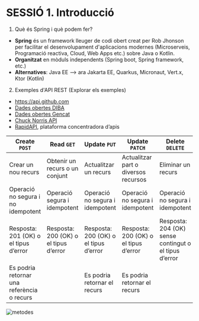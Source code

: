 # SESSIÓ 1. Introducció

1. Què és Spring i què podem fer?
- **Spring** és un framework lleuger de codi obert creat per Rob Jhonson per facilitar el desenvolupament d'aplicacions modernes (Microserveis, Programació reactiva, Cloud, Web Apps etc.) sobre Java o Kotlin.
- **Organitzat** en mòduls independents (Spring boot, Spring framework, etc.)
- **Alternatives**: Java EE --> ara Jakarta EE, Quarkus, Micronaut, Vert.x, Ktor (Kotlin)

2. Exemples d'API REST (Explorar els exemples)
- https://api.github.com
- [Dades obertes DIBA](https://dadesobertes.diba.cat/datasets)
- [Dades obertes Gencat](https://administraciodigital.gencat.cat/ca/dades/dades-obertes/inici/)
- [Chuck Norris API](https://api.chucknorris.io/)
- [RapidAPI](https://rapidapi.com/), plataforma concentradora d’apis

| **Create** `POST`          | **Read** `GET`                    | **Update** `PUT`                | **Update** `PATCH`                   | **Delete** `DELETE`                        |
|---------------------------|----------------------------------|--------------------------------|-------------------------------------|--------------------------------------------|
| Crear un nou recurs       | Obtenir un recurs o un conjunt   | Actualitzar un recurs          | Actualitzar part o diversos recursos | Eliminar un recurs                         |
| Operació no segura i no idempotent | Operació segura i idempotent    | Operació no segura i idempotent | Operació no segura i idempotent      | Operació no segura i idempotent            |
| Resposta: 201 (OK) o el tipus d’error | Resposta: 200 (OK) o el tipus d’error | Resposta: 200 (OK) o el tipus d’error | Resposta: 200 (OK) o el tipus d’error  | Resposta: 204 (OK) sense contingut o el tipus d’error |
| Es podria retornar una referència o recurs |                                  | Es podria retornar el recurs    | Es podria retornar el recurs         |                                            |

![metodes](metodes.png)